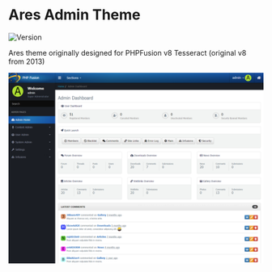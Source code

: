 # Ares Admin Theme

![Version](https://img.shields.io/badge/Version-1.1.1-blue.svg)

Ares theme originally designed for PHPFusion v8 Tesseract (original v8 from 2013)

![Preview](screenshot.png)
